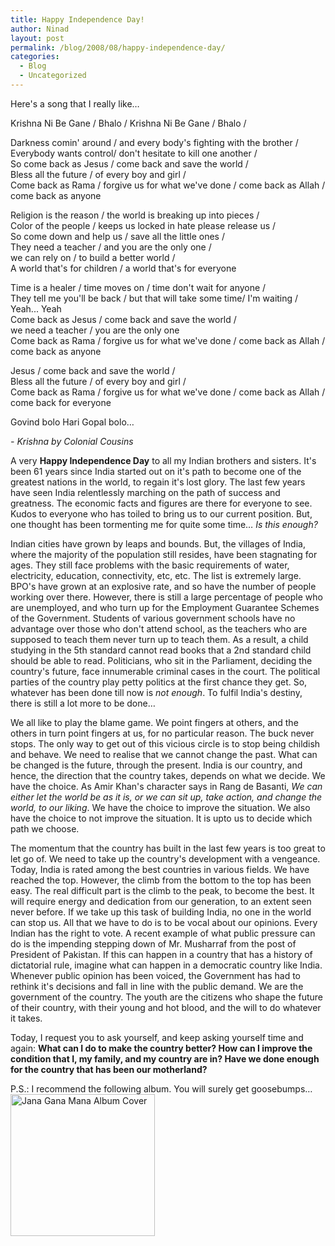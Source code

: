 ```yaml
---
title: Happy Independence Day!
author: Ninad
layout: post
permalink: /blog/2008/08/happy-independence-day/
categories:
  - Blog
  - Uncategorized
---
```

Here's a song that I really like&#8230;

Krishna Ni Be Gane / Bhalo / Krishna Ni Be Gane / Bhalo /

Darkness comin' around / and every body's fighting with the brother /  
Everybody wants control/ don't hesitate to kill one another /  
So come back as Jesus / come back and save the world /  
Bless all the future / of every boy and girl /  
Come back as Rama / forgive us for what we've done / come back as Allah / come back as anyone

Religion is the reason / the world is breaking up into pieces /  
Color of the people / keeps us locked in hate please release us /  
So come down and help us / save all the little ones /  
They need a teacher / and you are the only one /  
we can rely on / to build a better world /  
A world that's for children / a world that's for everyone

Time is a healer / time moves on / time don't wait for anyone /  
They tell me you'll be back / but that will take some time/ I'm waiting / Yeah... Yeah  
Come back as Jesus / come back and save the world /  
we need a teacher / you are the only one  
Come back as Rama / forgive us for what we've done / come back as Allah / come back as anyone

Jesus / come back and save the world /  
Bless all the future / of every boy and girl /  
Come back as Rama / forgive us for what we've done / come back as Allah / come back for everyone

Govind bolo Hari Gopal bolo&#8230;

*- Krishna by Colonial Cousins*

A very **Happy Independence Day** to all my Indian brothers and sisters. It's been 61 years since India started out on it's path to become one of the greatest nations in the world, to regain it's lost glory. The last few years have seen India relentlessly marching on the path of success and greatness. The economic facts and figures are there for everyone to see. Kudos to everyone who has toiled to bring us to our current position. But, one thought has been tormenting me for quite some time&#8230; *Is this enough?*

Indian cities have grown by leaps and bounds. But, the villages of India, where the majority of the population still resides, have been stagnating for ages. They still face problems with the basic requirements of water, electricity, education, connectivity, etc, etc. The list is extremely large. BPO's have grown at an explosive rate, and so have the number of people working over there. However, there is still a large percentage of people who are unemployed, and who turn up for the Employment Guarantee Schemes of the Government. Students of various government schools have no advantage over those who don't attend school, as the teachers who are supposed to teach them never turn up to teach them. As a result, a child studying in the 5th standard cannot read books that a 2nd standard child should be able to read. Politicians, who sit in the Parliament, deciding the country's future, face innumerable criminal cases in the court. The political parties of the country play petty politics at the first chance they get. So, whatever has been done till now is *not enough*. To fulfil India's destiny, there is still a lot more to be done&#8230;

We all like to play the blame game. We point fingers at others, and the others in turn point fingers at us, for no particular reason. The buck never stops. The only way to get out of this vicious circle is to stop being childish and behave. We need to realise that we cannot change the past. What can be changed is the future, through the present. India is our country, and hence, the direction that the country takes, depends on what we decide. We have the choice. As Amir Khan's character says in Rang de Basanti, *We can either let the world be as it is, or we can sit up, take action, and change the world, to our liking*. We have the choice to improve the situation. We also have the choice to not improve the situation. It is upto us to decide which path we choose.

The momentum that the country has built in the last few years is too great to let go of. We need to take up the country's development with a vengeance. Today, India is rated among the best countries in various fields. We have reached the top. However, the climb from the bottom to the top has been easy. The real difficult part is the climb to the peak, to become the best. It will require energy and dedication from our generation, to an extent seen never before. If we take up this task of building India, no one in the world can stop us. All that we have to do is to be vocal about our opinions. Every Indian has the right to vote. A recent example of what public pressure can do is the impending stepping down of Mr. Musharraf from the post of President of Pakistan. If this can happen in a country that has a history of dictatorial rule, imagine what can happen in a democratic country like India. Whenever public opinion has been voiced, the Government has had to rethink it's decisions and fall in line with the public demand. We are the government of the country. The youth are the citizens who shape the future of their country, with their young and hot blood, and the will to do whatever it takes.

Today, I request you to ask yourself, and keep asking yourself time and again: **What can I do to make the country better? How can I improve the condition that I, my family, and my country are in? Have we done enough for the country that has been our motherland?**

P.S.: I recommend the following album. You will surely get goosebumps&#8230;
<a href="{{ site.baseurl }}/images/2011/03/patriotric01.jpg"><img class="size-full wp-image-333" title="patriotric01" src="{{ site.baseurl }}/images/2011/03/patriotric01.jpg" alt="Jana Gana Mana Album Cover" width="231" height="227" /></a>
